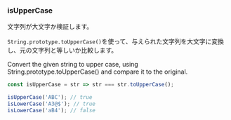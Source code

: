 ### isUpperCase

文字列が大文字か検証します。

`String.prototype.toUpperCase()`を使って、与えられた文字列を大文字に変換し、元の文字列と等しいか比較します。

Convert the given string to upper case, using String.prototype.toUpperCase() and compare it to the original.

```js
const isUpperCase = str => str === str.toUpperCase();
```

```js
isUpperCase('ABC'); // true
isLowerCase('A3@$'); // true
isLowerCase('aB4'); // false
```
